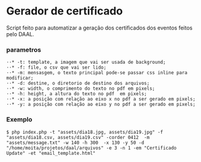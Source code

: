 # Gerador de certificado

Script feito para automatizar a geração dos certificados dos eventos feitos pelo DAAL.


### parametros
	⋅⋅* -t: template, a imagem que vai ser usada de background; 
	⋅⋅* -f: file, o csv que vai ser lido;  
	⋅⋅* -m: mensasgem, o texto principal pode-se passar css inline para modificar;
	⋅⋅* -d: destine, o diretorio de destino dos arquivos;
	⋅⋅* -w: width, o comprimento do texto no pdf em pixels;
	⋅⋅* -h: height, a altura do texto no pdf  em pixels; 
	⋅⋅* -x: a posição com relação ao eixo x no pdf a ser gerado em pixels;
	⋅⋅* -y: a posição com relação ao eixo y no pdf a ser gerado em pixels;


### Exemplo

`$ php index.php -t "assets/dia18.jpg, assets/dia19.jpg" -f "assets/dia18.csv, assets/dia19.csv" -corder 0412  -m "assets/message.txt" -w 140 -h 300  -x 130 -y 50 -d "/home/moita/projetos/daal/arquivos" -e 3 -n 1 -em "Certificado Update" -et "email_template.html"`
